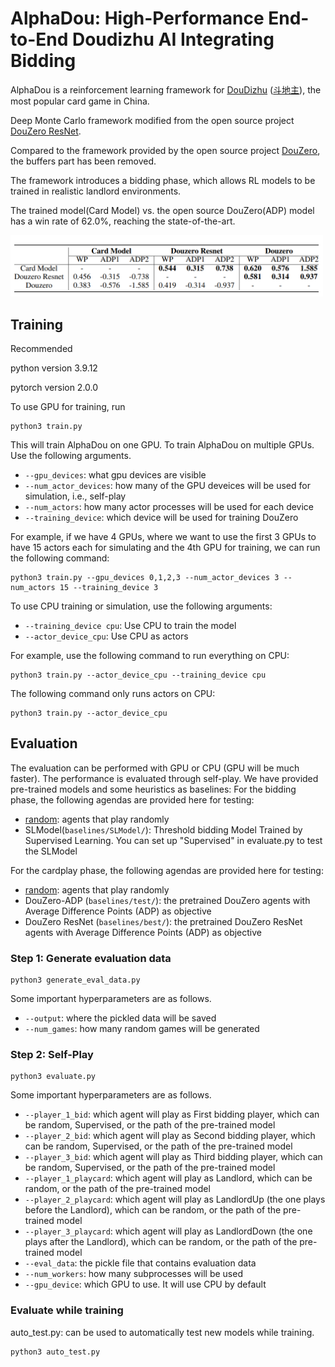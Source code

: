 # AlphaDou: High-Performance End-to-End Doudizhu AI Integrating Bidding

AlphaDou is a reinforcement learning framework for [DouDizhu](https://en.wikipedia.org/wiki/Dou_dizhu) ([斗地主](https://baike.baidu.com/item/%E6%96%97%E5%9C%B0%E4%B8%BB/177997)), the most popular card game in China. 

Deep Monte Carlo framework modified from the open source project [DouZero ResNet](https://github.com/Vincentzyx/Douzero_Resnet).

Compared to the framework provided by the open source project [DouZero](https://github.com/kwai/DouZero), the buffers part has been removed. 

The framework introduces a bidding phase, which allows RL models to be trained in realistic landlord environments.

The trained model(Card Model) vs. the open source DouZero(ADP) model has a win rate of 62.0%, reaching the state-of-the-art.

<img width="500" src="https://raw.githubusercontent.com/RuBP17/AlphaDou/main/pics/compare.png" alt="Logo" />



## Training
Recommended

python version 3.9.12

pytorch version 2.0.0


To use GPU for training, run
```
python3 train.py
```
This will train AlphaDou on one GPU. To train AlphaDou on multiple GPUs. Use the following arguments.
*   `--gpu_devices`: what gpu devices are visible
*   `--num_actor_devices`: how many of the GPU deveices will be used for simulation, i.e., self-play
*   `--num_actors`: how many actor processes will be used for each device
*   `--training_device`: which device will be used for training DouZero

For example, if we have 4 GPUs, where we want to use the first 3 GPUs to have 15 actors each for simulating and the 4th GPU for training, we can run the following command:
```
python3 train.py --gpu_devices 0,1,2,3 --num_actor_devices 3 --num_actors 15 --training_device 3
```
To use CPU training or simulation, use the following arguments:
*   `--training_device cpu`: Use CPU to train the model
*   `--actor_device_cpu`: Use CPU as actors

For example, use the following command to run everything on CPU:
```
python3 train.py --actor_device_cpu --training_device cpu
```
The following command only runs actors on CPU:
```
python3 train.py --actor_device_cpu
```


## Evaluation

The evaluation can be performed with GPU or CPU (GPU will be much faster). The performance is evaluated through self-play. We have provided pre-trained models and some heuristics as baselines:
For the bidding phase, the following agendas are provided here for testing:
*   [random](douzero/evaluation/random_agent.py): agents that play randomly 
*   SLModel(`baselines/SLModel/`): Threshold bidding Model Trained by Supervised Learning. You can set up "Supervised" in evaluate.py to test the SLModel

For the cardplay phase, the following agendas are provided here for testing:
*   [random](douzero/evaluation/random_agent.py): agents that play randomly 
*   DouZero-ADP (`baselines/test/`): the pretrained DouZero agents with Average Difference Points (ADP) as objective
*   DouZero ResNet (`baselines/best/`): the pretrained DouZero ResNet agents with Average Difference Points (ADP) as objective

### Step 1: Generate evaluation data
```
python3 generate_eval_data.py
```
Some important hyperparameters are as follows.
*   `--output`: where the pickled data will be saved
*   `--num_games`: how many random games will be generated

### Step 2: Self-Play
```
python3 evaluate.py
```
Some important hyperparameters are as follows.
*   `--player_1_bid`: which agent will play as First bidding player, which can be random, Supervised, or the path of the pre-trained model
*   `--player_2_bid`: which agent will play as Second bidding player, which can be random, Supervised, or the path of the pre-trained model
*   `--player_3_bid`: which agent will play as Third bidding player, which can be random, Supervised, or the path of the pre-trained model
*   `--player_1_playcard`: which agent will play as Landlord, which can be random, or the path of the pre-trained model
*   `--player_2_playcard`: which agent will play as LandlordUp (the one plays before the Landlord), which can be random, or the path of the pre-trained model
*   `--player_3_playcard`: which agent will play as LandlordDown (the one plays after the Landlord), which can be random, or the path of the pre-trained model
*   `--eval_data`: the pickle file that contains evaluation data
*   `--num_workers`: how many subprocesses will be used
*   `--gpu_device`: which GPU to use. It will use CPU by default

### Evaluate while training
auto_test.py: can be used to automatically test new models while training.
```
python3 auto_test.py
```

